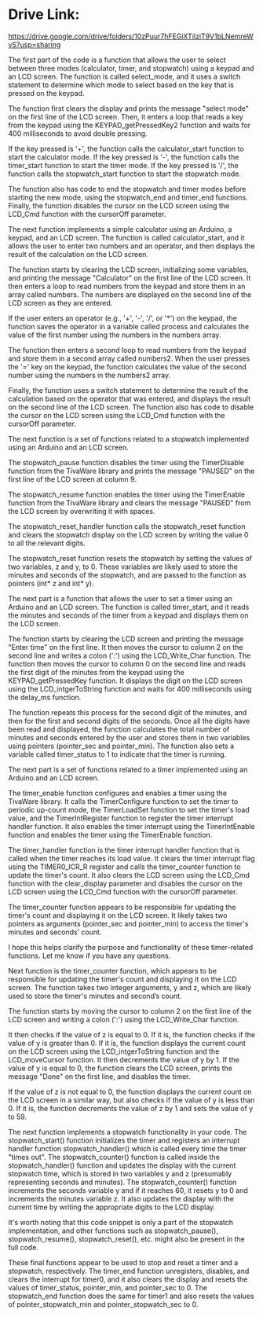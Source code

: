# Drive Link: 

https://drive.google.com/drive/folders/10zPuur7hFEGiXTilziT9V1bLNemreWvS?usp=sharing

The first part of the code is a function that allows the user to select between three modes (calculator, timer, and stopwatch) using a keypad and an LCD screen. The function is called select_mode, and it uses a switch statement to determine which mode to select based on the key that is pressed on the keypad.

The function first clears the display and prints the message "select mode" on the first line of the LCD screen. Then, it enters a loop that reads a key from the keypad using the KEYPAD_getPressedKey2 function and waits for 400 milliseconds to avoid double pressing.

If the key pressed is '+', the function calls the calculator_start function to start the calculator mode. If the key pressed is '-', the function calls the timer_start function to start the timer mode. If the key pressed is '/', the function calls the stopwatch_start function to start the stopwatch mode.

The function also has code to end the stopwatch and timer modes before starting the new mode, using the stopwatch_end and timer_end functions. Finally, the function disables the cursor on the LCD screen using the LCD_Cmd function with the cursorOff parameter.

The next function implements a simple calculator using an Arduino, a keypad, and an LCD screen. The function is called calculator_start, and it allows the user to enter two numbers and an operator, and then displays the result of the calculation on the LCD screen.

The function starts by clearing the LCD screen, initializing some variables, and printing the message "Calculator" on the first line of the LCD screen. It then enters a loop to read numbers from the keypad and store them in an array called numbers. The numbers are displayed on the second line of the LCD screen as they are entered.

If the user enters an operator (e.g., '+', '-', '/', or '*') on the keypad, the function saves the operator in a variable called process and calculates the value of the first number using the numbers in the numbers array.

The function then enters a second loop to read numbers from the keypad and store them in a second array called numbers2. When the user presses the '=' key on the keypad, the function calculates the value of the second number using the numbers in the numbers2 array.

Finally, the function uses a switch statement to determine the result of the calculation based on the operator that was entered, and displays the result on the second line of the LCD screen. The function also has code to disable the cursor on the LCD screen using the LCD_Cmd function with the cursorOff parameter.

The next function is a set of functions related to a stopwatch implemented using an Arduino and an LCD screen.

The stopwatch_pause function disables the timer using the TimerDisable function from the TivaWare library and prints the message "PAUSED" on the first line of the LCD screen at column 9.

The stopwatch_resume function enables the timer using the TimerEnable function from the TivaWare library and clears the message "PAUSED" from the LCD screen by overwriting it with spaces.

The stopwatch_reset_handler function calls the stopwatch_reset function and clears the stopwatch display on the LCD screen by writing the value 0 to all the relevant digits.

The stopwatch_reset function resets the stopwatch by setting the values of two variables, z and y, to 0. These variables are likely used to store the minutes and seconds of the stopwatch, and are passed to the function as pointers (int* z and int* y).

The next part is a function that allows the user to set a timer using an Arduino and an LCD screen. The function is called timer_start, and it reads the minutes and seconds of the timer from a keypad and displays them on the LCD screen.

The function starts by clearing the LCD screen and printing the message "Enter time" on the first line. It then moves the cursor to column 2 on the second line and writes a colon (':') using the LCD_Write_Char function. The function then moves the cursor to column 0 on the second line and reads the first digit of the minutes from the keypad using the KEYPAD_getPressedKey function. It displays the digit on the LCD screen using the LCD_intgerToString function and waits for 400 milliseconds using the delay_ms function.

The function repeats this process for the second digit of the minutes, and then for the first and second digits of the seconds. Once all the digits have been read and displayed, the function calculates the total number of minutes and seconds entered by the user and stores them in two variables using pointers (pointer_sec and pointer_min). The function also sets a variable called timer_status to 1 to indicate that the timer is running.

The next part is a set of functions related to a timer implemented using an Arduino and an LCD screen.

The timer_enable function configures and enables a timer using the TivaWare library. It calls the TimerConfigure function to set the timer to periodic up-count mode, the TimerLoadSet function to set the timer's load value, and the TimerIntRegister function to register the timer interrupt handler function. It also enables the timer interrupt using the TimerIntEnable function and enables the timer using the TimerEnable function.

The timer_handler function is the timer interrupt handler function that is called when the timer reaches its load value. It clears the timer interrupt flag using the TIMER0_ICR_R register and calls the timer_counter function to update the timer's count. It also clears the LCD screen using the LCD_Cmd function with the clear_display parameter and disables the cursor on the LCD screen using the LCD_Cmd function with the cursorOff parameter.

The timer_counter function appears to be responsible for updating the timer's count and displaying it on the LCD screen. It likely takes two pointers as arguments (pointer_sec and pointer_min) to access the timer's minutes and seconds’ count.

I hope this helps clarify the purpose and functionality of these timer-related functions. Let me know if you have any questions.

Next function is the timer_counter function, which appears to be responsible for updating the timer's count and displaying it on the LCD screen. The function takes two integer arguments, y and z, which are likely used to store the timer's minutes and second’s count.

The function starts by moving the cursor to column 2 on the first line of the LCD screen and writing a colon (':') using the LCD_Write_Char function.

It then checks if the value of z is equal to 0. If it is, the function checks if the value of y is greater than 0. If it is, the function displays the current count on the LCD screen using the LCD_intgerToString function and the LCD_moveCursor function. It then decrements the value of y by 1. If the value of y is equal to 0, the function clears the LCD screen, prints the message "Done" on the first line, and disables the timer.

If the value of z is not equal to 0, the function displays the current count on the LCD screen in a similar way, but also checks if the value of y is less than 0. If it is, the function decrements the value of z by 1 and sets the value of y to 59.

The next function implements a stopwatch functionality in your code. The stopwatch_start() function initializes the timer and registers an interrupt handler function stopwatch_handler() which is called every time the timer "times out". The stopwatch_counter() function is called inside the stopwatch_handler() function and updates the display with the current stopwatch time, which is stored in two variables y and z (presumably representing seconds and minutes). The stopwatch_counter() function increments the seconds variable y and if it reaches 60, it resets y to 0 and increments the minutes variable z. It also updates the display with the current time by writing the appropriate digits to the LCD display.

It's worth noting that this code snippet is only a part of the stopwatch implementation, and other functions such as stopwatch_pause(), stopwatch_resume(), stopwatch_reset(), etc. might also be present in the full code.

These final functions appear to be used to stop and reset a timer and a stopwatch, respectively. The timer_end function unregisters, disables, and clears the interrupt for timer0, and it also clears the display and resets the values of timer_status, pointer_min, and pointer_sec to 0. The stopwatch_end function does the same for timer1 and also resets the values of pointer_stopwatch_min and pointer_stopwatch_sec to 0.
